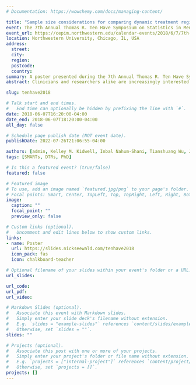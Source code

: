 ```yaml
---
# Documentation: https://wowchemy.com/docs/managing-content/

title: "Sample size considerations for comparing dynamic treatment regimens in a sequential multiple-assignment randomized trial with a continuous longitudinal outcome"
event: The 7th Annual Thomas R. Ten Have Symposium on Statistics in Mental Health 
event_url: https://cepim.northwestern.edu/calendar-events/2018/6/7/7th-annual-thomas-r-ten-have-symposium-on-statistics-in-mental-health
location: Northwestern University, Chicago, IL, USA
address:
  street:
  city:
  region:
  postcode:
  country:
summary: A poster presented during the 7th Annual Thomas R. Ten Have Symposium on Statistics in Mental Health.
abstract: Clinicians and researchers alike are increasingly interested in how best to individualize interventions. A dynamic treatment regime (DTR) is a sequence of pre-specified decision rules which guides the delivery of an individualized sequence of treatments that is tailored to specific and possibly changing needs of the individual. The sequential multiple-assignment randomized trial (SMART) is a research tool which allows for the construction of effective DTRs. We introduce a method for computing sample size for SMARTs in which the primary aim is to compare two embedded DTRs using a continuous repeated-measures outcome collected over the entire study. The sample size method is based on a longitudinal analysis that accounts for unique features of a SMART design. These features include modeling constraints and the over- or under-representation of different sequences of treatment (by design). We illustrate our methods using the ENGAGE study, a SMART aimed at developing a DTR for increasing motivation to attend treatments among alcohol- and cocaine-dependent patients.

slug: tenhave2018

# Talk start and end times.
#   End time can optionally be hidden by prefixing the line with `#`.
date: 2018-06-07T16:20:00-04:00
date_end: 2018-06-07T18:20:00-04:00
all_day: false

# Schedule page publish date (NOT event date).
publishDate: 2022-07-26T21:06:55-04:00

authors: [admin, Kelley M. Kidwell, Inbal Nahum-Shani, Tianshuang Wu, James R. McKay, Daniel Almirall]
tags: [SMARTs, DTRs, PhD]

# Is this a featured event? (true/false)
featured: false

# Featured image
# To use, add an image named `featured.jpg/png` to your page's folder. 
# Focal points: Smart, Center, TopLeft, Top, TopRight, Left, Right, BottomLeft, Bottom, BottomRight.
image:
  caption: ""
  focal_point: ""
  preview_only: false

# Custom links (optional).
#   Uncomment and edit lines below to show custom links.
links:
- name: Poster
  url: https://slides.nickseewald.com/tenhave2018
  icon_pack: fas
  icon: chalkboard-teacher

# Optional filename of your slides within your event's folder or a URL.
url_slides:

url_code:
url_pdf:
url_video:

# Markdown Slides (optional).
#   Associate this event with Markdown slides.
#   Simply enter your slide deck's filename without extension.
#   E.g. `slides = "example-slides"` references `content/slides/example-slides.md`.
#   Otherwise, set `slides = ""`.
slides: ""

# Projects (optional).
#   Associate this post with one or more of your projects.
#   Simply enter your project's folder or file name without extension.
#   E.g. `projects = ["internal-project"]` references `content/project/deep-learning/index.md`.
#   Otherwise, set `projects = []`.
projects: []
---
```

